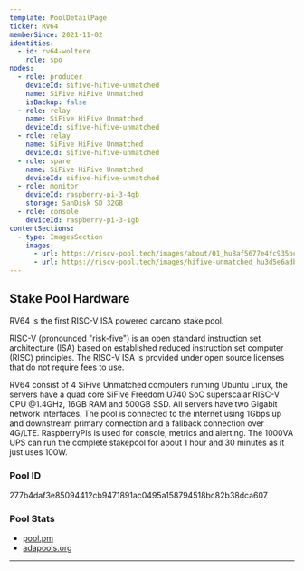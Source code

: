 ```yaml
---
template: PoolDetailPage
ticker: RV64
memberSince: 2021-11-02
identities:
  - id: rv64-woltere
    role: spo
nodes:
  - role: producer
    deviceId: sifive-hifive-unmatched
    name: SiFive HiFive Unmatched
    isBackup: false
  - role: relay
    name: SiFive HiFive Unmatched
    deviceId: sifive-hifive-unmatched
  - role: relay
    name: SiFive HiFive Unmatched
    deviceId: sifive-hifive-unmatched
  - role: spare
    name: SiFive HiFive Unmatched
    deviceId: sifive-hifive-unmatched
  - role: monitor
    deviceId: raspberry-pi-3-4gb
    storage: SanDisk SD 32GB
  - role: console
    deviceId: raspberry-pi-3-1gb
contentSections:
  - type: ImagesSection
    images:
      - url: https://riscv-pool.tech/images/about/01_hu8af5677e4fc935bcad5c594c47b823be_466957_464x0_resize_q100_box.jpg
      - url: https://riscv-pool.tech/images/hifive-unmatched_hu3d5e6adb839ea3bcf9bc8f6258dee490_434292_575x0_resize_box_3.png
---
```


## Stake Pool Hardware

RV64 is the first RISC-V ISA powered cardano stake pool.

RISC-V (pronounced "risk-five") is an open standard instruction set architecture (ISA) based on established reduced instruction set computer (RISC) principles. The RISC-V ISA is provided under open source licenses that do not require fees to use.

RV64 consist of 4 SiFive Unmatched computers running Ubuntu Linux, the servers have a quad core SiFive Freedom U740 SoC superscalar RISC-V CPU @1.4GHz, 16GB RAM and 500GB SSD. All servers have two Gigabit network interfaces. The pool is connected to the internet using 1Gbps up and downstream primary connection and a fallback connection over 4G/LTE. RaspberryPIs is used for console, metrics and alerting. The 1000VA UPS can run the complete stakepool for about 1 hour and 30 minutes as it just uses 100W.


### Pool ID

277b4daf3e85094412cb9471891ac0495a158794518bc82b38dca607

### Pool Stats

- [pool.pm](https://pool.pm/277b4daf3e85094412cb9471891ac0495a158794518bc82b38dca607)
- [adapools.org](https://adapools.org/pool/277b4daf3e85094412cb9471891ac0495a158794518bc82b38dca607)

---